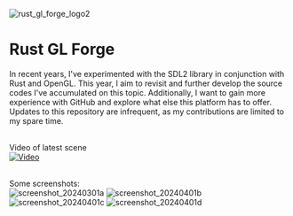 ![rust_gl_forge_logo2](https://github.com/gpietz/rust_gl_forge/assets/77841571/2aff11a3-dcf5-439a-bfce-46772739d07a)
# Rust GL Forge

In recent years, I've experimented with the SDL2 library in conjunction with Rust and OpenGL. This year, I aim to revisit and further develop the source codes I've accumulated on this topic. 
Additionally, I want to gain more experience with GitHub and explore what else this platform has to offer. Updates to this repository are infrequent, as my contributions are limited to my spare time.

\
Video of latest scene \
[![Video](https://img.youtube.com/vi/bx8bUBTgH-s/maxresdefault.jpg)](https://www.youtube.com/watch?v=bx8bUBTgH-s)

\
Some screenshots: \
![screenshot_20240301a](https://github.com/gpietz/rust_gl_forge/assets/77841571/ed1ba71d-8337-4e36-9ec1-29b096e90fb7)
![screenshot_20240401b](https://github.com/gpietz/rust_gl_forge/assets/77841571/5a182726-87c4-422d-99c0-53e90ac83692)
![screenshot_20240401c](https://github.com/gpietz/rust_gl_forge/assets/77841571/eb396acb-69db-4506-89d6-bc7bd22c185d)
![screenshot_20240401d](https://github.com/gpietz/rust_gl_forge/assets/77841571/9b1174e1-c785-47b0-a6b8-594e50294b8a)
